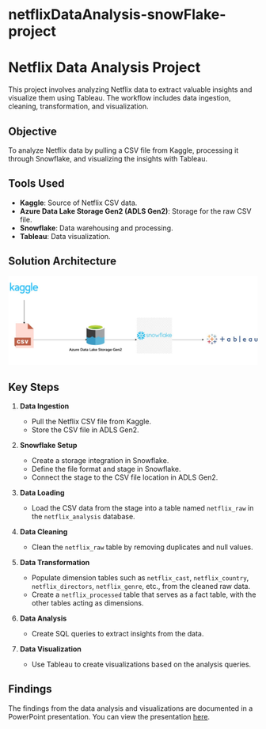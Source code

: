 # netflixDataAnalysis-snowFlake-project

# Netflix Data Analysis Project

This project involves analyzing Netflix data to extract valuable insights and visualize them using Tableau. The workflow includes data ingestion, cleaning, transformation, and visualization.

## Objective

To analyze Netflix data by pulling a CSV file from Kaggle, processing it through Snowflake, and visualizing the insights with Tableau.

## Tools Used

- **Kaggle**: Source of Netflix CSV data.
- **Azure Data Lake Storage Gen2 (ADLS Gen2)**: Storage for the raw CSV file.
- **Snowflake**: Data warehousing and processing.
- **Tableau**: Data visualization.

## Solution Architecture

![Solution Architecture](images/soulutionArchitecture.jpg)

## Key Steps

1. **Data Ingestion**
   - Pull the Netflix CSV file from Kaggle.
   - Store the CSV file in ADLS Gen2.

2. **Snowflake Setup**
   - Create a storage integration in Snowflake.
   - Define the file format and stage in Snowflake.
   - Connect the stage to the CSV file location in ADLS Gen2.

3. **Data Loading**
   - Load the CSV data from the stage into a table named `netflix_raw` in the `netflix_analysis` database.

4. **Data Cleaning**
   - Clean the `netflix_raw` table by removing duplicates and null values.

5. **Data Transformation**
   - Populate dimension tables such as `netflix_cast`, `netflix_country`, `netflix_directors`, `netflix_genre`, etc., from the cleaned raw data.
   - Create a `netflix_processed` table that serves as a fact table, with the other tables acting as dimensions.

6. **Data Analysis**
   - Create SQL queries to extract insights from the data.

7. **Data Visualization**
   - Use Tableau to create visualizations based on the analysis queries.

## Findings

The findings from the data analysis and visualizations are documented in a PowerPoint presentation. You can view the presentation [here](visualization/netflix-dataVisualization.pptx).
